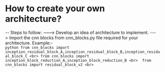 # How to create your own architecture?
-- Steps to follow:
        ---> Develop an idea of architecture to implement.
        ---> Import the cnn blocks from cnn_blocks.py file required for your architecture. 
             Example:- <br>
             ```python
             from cnn_blocks import inception_residual_block_A,inception_residual_block_B,inception_residual_block_C <br>
             from cnn_blocks import inception_block_reduction_A,inception_block_reduction_B <br> 
             from cnn_blocks import residual_block_v2 <br> 
             ```
